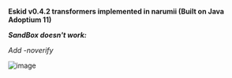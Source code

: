 **Eskid v0.4.2 transformers implemented in narumii (Built on Java Adoptium 11)**

***SandBox doesn't work:***

*Add -noverify*

![image](https://user-images.githubusercontent.com/75604883/216348333-61d173ab-837e-4835-b1de-fb2e39770e0e.png)
